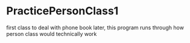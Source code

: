 # PracticePersonClass1
first class to deal with phone book later, this program runs through how person class would technically work
